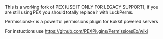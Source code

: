 This is a working fork of PEX (USE IT ONLY FOR LEGACY SUPPORT), if you are still using PEX you should totally replace it with LuckPerms.

PermissionsEx is a powerful permissions plugin for Bukkit powered servers

For instuctions use https://github.com/PEXPlugins/PermissionsEx/wiki
